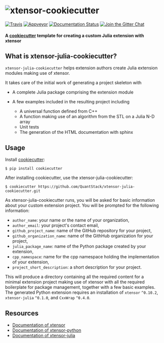 # ![xtensor-cookiecutter](http://quantstack.net/assets/images/xtensor-cookiecutter.svg)

[![Travis](https://travis-ci.org/QuantStack/xtensor-julia-cookiecutter.svg?branch=master)](https://travis-ci.org/QuantStack/xtensor-julia-cookiecutter)
[![Appveyor](https://ci.appveyor.com/api/projects/status/p3g5252ubpi0am6x?svg=true)](https://ci.appveyor.com/project/QuantStack/xtensor-julia-cookiecutter)
[![Documentation Status](https://readthedocs.org/projects/xtensor/badge/?version=latest)](https://xtensor.readthedocs.io/en/latest/?badge=latest)
[![Join the Gitter Chat](https://badges.gitter.im/Join%20Chat.svg)](https://gitter.im/QuantStack/Lobby?utm_source=badge&utm_medium=badge&utm_campaign=pr-badge&utm_content=badge)

#### A [cookiecutter](https://github.com/audreyr/cookiecutter) template for creating a custom Julia extension with xtensor

## What is xtensor-julia-cookiecutter?

`xtensor-julia-cookiecutter` helps extension authors create Julia extension modules making use of xtensor.

It takes care of the initial work of generating a project skeleton with

- A complete Julia package comprising the extension module
- A few examples included in the resulting project including

    - A universal function defined from C++
    - A function making use of an algorithm from the STL on a Julia N-D array
    - Unit tests
    - The generation of the HTML documentation with sphinx

## Usage

Install [cookiecutter](https://github.com/audreyr/cookiecutter):

    $ pip install cookiecutter

After installing cookiecutter, use the xtensor-julia-cookiecutter:

    $ cookiecutter https://github.com/QuantStack/xtensor-julia-cookiecutter.git

As xtensor-julia-cookiecutter runs, you will be asked for basic information about
your custom extension project. You will be prompted for the following
information:

- `author_name`: your name or the name of your organization,
- `author_email`: your project's contact email,
- `github_project_name`: name of the GitHub repository for your project,
- `github_organization_name`: name of the GithHub organization for your project,
- `julia_package_name`: name of the Python package created by your extension,
- `cpp_namespace`: name for the cpp namespace holding the implementation of your extension,
- `project_short_description`: a short description for your project.
  
This will produce a directory containing all the required content for a minimal extension
project making use of xtensor with all the required boilerplate for package management,
together with a few basic examples. The generated Python extension requires an installation
of  `xtensor` `^0.10.2`, `xtensor-julia` `^0.1.0`, and `CxxWrap` `^0.4.0`.

## Resources

- [Documentation of xtensor](https://xtensor.readthedocs.io/en/latest/)
- [Documentation of xtensor-python](https://xtensor-pyhton.readthedocs.io/en/latest/)
- [Documentation of xtensor-julia](https://xtensor-julia.readthedocs.io/en/latest/)
